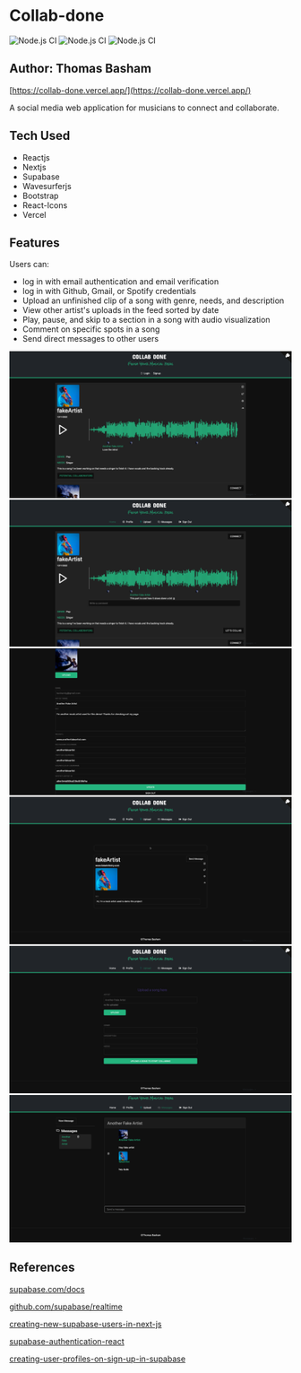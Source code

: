 # Collab-done

![Node.js CI](https://img.shields.io/badge/Supabase-181818?style=for-the-badge&logo=supabase&logoColor=white)
![Node.js CI](https://img.shields.io/badge/Vercel-000000?style=for-the-badge&logo=vercel&logoColor=white)
![Node.js CI](https://img.shields.io/badge/React-20232A?style=for-the-badge&logo=react&logoColor=61DAFB)

## Author: Thomas Basham

[https://collab-done.vercel.app/](https://collab-done.vercel.app/)

A social media web application for musicians to connect and collaborate.

## Tech Used

- Reactjs
- Nextjs
- Supabase
- Wavesurferjs
- Bootstrap
- React-Icons
- Vercel

## Features

Users can:

- log in with email authentication and email verification
- log in with Github, Gmail, or Spotify credentials
- Upload an unfinished clip of a song with genre, needs, and description
- View other artist's uploads in the feed sorted by date
- Play, pause, and skip to a section in a song with audio visualization
- Comment on specific spots in a song
- Send direct messages to other users

<img src="./public/snapShots/collabDone00.png" />
<img src="./public/snapShots/collabDone01.png" />
<img src="./public/snapShots/collabDone02.png" />
<img src="./public/snapShots/collabDone05.png" />
<img src="./public/snapShots/collabDone03.png" />
<img src="./public/snapShots/collabDone04.png" />

## References

[supabase.com/docs](https://supabase.com/docs/)

[github.com/supabase/realtime](https://github.com/supabase/realtime)

[creating-new-supabase-users-in-next-js](https://aboutmonica.com/blog/creating-new-supabase-users-in-next-js/)

[supabase-authentication-react](https://ruanmartinelli.com/posts/supabase-authentication-react)

[creating-user-profiles-on-sign-up-in-supabase](https://dev.to/sruhleder/creating-user-profiles-on-sign-up-in-supabase-5037)
